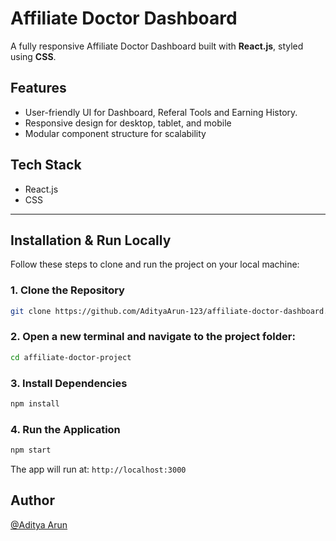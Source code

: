 # Affiliate Doctor Dashboard

A fully responsive Affiliate Doctor Dashboard built with **React.js**, styled using **CSS**.

## Features

- User-friendly UI for Dashboard, Referal Tools and Earning History.
- Responsive design for desktop, tablet, and mobile
- Modular component structure for scalability


## Tech Stack
- React.js
- CSS

---

## Installation & Run Locally

Follow these steps to clone and run the project on your local machine:

### 1. Clone the Repository

```bash
git clone https://github.com/AdityaArun-123/affiliate-doctor-dashboard.git
```

### 2. Open a new terminal and navigate to the project folder:

```bash
cd affiliate-doctor-project
```

### 3. Install Dependencies

```bash
npm install
```

### 4. Run the Application

```bash
npm start
```

The app will run at: `http://localhost:3000`

## Author

[@Aditya Arun](https://github.com/AdityaArun-123)
